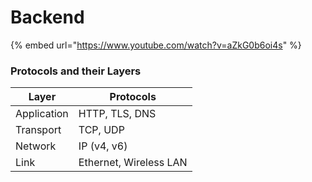# Backend

{% embed url="https://www.youtube.com/watch?v=aZkG0b6oi4s" %}

### Protocols and their Layers

| Layer       | Protocols              |
| ----------- | ---------------------- |
| Application | HTTP, TLS, DNS         |
| Transport   | TCP, UDP               |
| Network     | IP (v4, v6)            |
| Link        | Ethernet, Wireless LAN |

